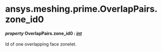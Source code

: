 <a id="ansys-meshing-prime-overlappairs-zone-id0"></a>

# ansys.meshing.prime.OverlapPairs.zone_id0

<a id="ansys.meshing.prime.OverlapPairs.zone_id0"></a>

#### *property* OverlapPairs.zone_id0 *: [int](https://docs.python.org/3.11/library/functions.html#int)*

Id of one overlapping face zonelet.

<!-- !! processed by numpydoc !! -->
